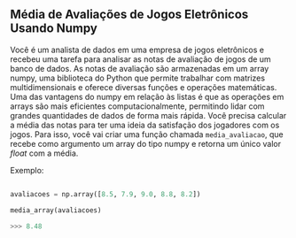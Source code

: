 ## Média de Avaliações de Jogos Eletrônicos Usando Numpy

Você é um analista de dados em uma empresa de jogos eletrônicos e recebeu uma tarefa para analisar as notas de avaliação de jogos de um banco de dados. As notas de avaliação são armazenadas em um array numpy, uma biblioteca do Python que permite trabalhar com matrizes multidimensionais e oferece diversas funções e operações matemáticas. Uma das vantagens do numpy em relação às listas é que as operações em arrays são mais eficientes computacionalmente, permitindo lidar com grandes quantidades de dados de forma mais rápida. Você precisa calcular a média das notas para ter uma ideia da satisfação dos jogadores com os jogos. Para isso, você vai criar uma função chamada `media_avaliacao`, que recebe como argumento um array do tipo numpy e retorna um único valor *float* com a média.

Exemplo:

```python

avaliacoes = np.array([8.5, 7.9, 9.0, 8.8, 8.2])

media_array(avaliacoes)

>>> 8.48

```
